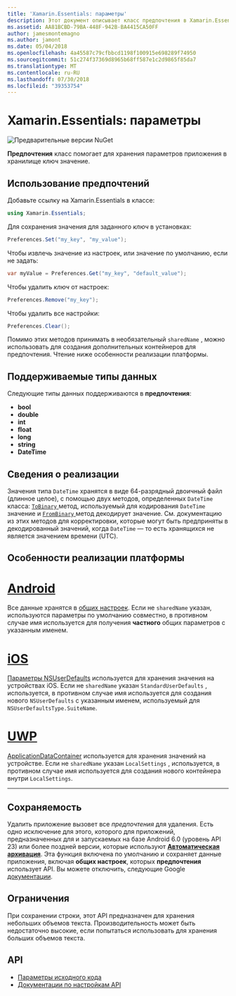 ```yaml
---
title: 'Xamarin.Essentials: параметры'
description: Этот документ описывает класс предпочтения в Xamarin.Essentials, который сохраняет параметры приложения в хранилище ключей и значений. В этом примере рассматривается использование класса и типы данных, которые могут быть сохранены.
ms.assetid: AA81BCBD-79BA-448F-942B-BA4415CA50FF
author: jamesmontemagno
ms.author: jamont
ms.date: 05/04/2018
ms.openlocfilehash: 4a45587c79cfbbcd1198f100915e698289f74950
ms.sourcegitcommit: 51c274f37369d8965b68ff587e1c2d9865f85da7
ms.translationtype: MT
ms.contentlocale: ru-RU
ms.lasthandoff: 07/30/2018
ms.locfileid: "39353754"
---
```

# <a name="xamarinessentials-preferences"></a>Xamarin.Essentials: параметры

![Предварительные версии NuGet](~/media/shared/pre-release.png)

**Предпочтения** класс помогает для хранения параметров приложения в хранилище ключ значение.

## <a name="using-preferences"></a>Использование предпочтений

Добавьте ссылку на Xamarin.Essentials в классе:

```csharp
using Xamarin.Essentials;
```

Для сохранения значения для заданного _ключ_ в установках:

```csharp
Preferences.Set("my_key", "my_value");
```

Чтобы извлечь значение из настроек, или значение по умолчанию, если не задать:

```csharp
var myValue = Preferences.Get("my_key", "default_value");
```

Чтобы удалить _ключ_ от настроек:

```csharp
Preferences.Remove("my_key");
```

Чтобы удалить все настройки:

```csharp
Preferences.Clear();
```

Помимо этих методов принимать в необязательный `sharedName` , можно использовать для создания дополнительных контейнеров для предпочтения. Чтение ниже особенности реализации платформы.

## <a name="supported-data-types"></a>Поддерживаемые типы данных

Следующие типы данных поддерживаются в **предпочтения**:

- **bool**
- **double**
- **int**
- **float**
- **long**
- **string**
- **DateTime**

## <a name="implementation-details"></a>Сведения о реализации

Значения типа `DateTime` хранятся в виде 64-разрядный двоичный файл (длинное целое), с помощью двух методов, определенных `DateTime` класса: [ `ToBinary` ](xref:System.DateTime.ToBinary) метод, используемый для кодирования `DateTime` значение и [ `FromBinary` ](xref:System.DateTime.FromBinary(System.Int64)) метод декодирует значение. См. документацию из этих методов для корректировки, которые могут быть предприняты в декодированный значений, когда `DateTime` — то есть хранящихся не является значением времени (UTC).

## <a name="platform-implementation-specifics"></a>Особенности реализации платформы

# <a name="androidtabandroid"></a>[Android](#tab/android)

Все данные хранятся в [общих настроек](https://developer.android.com/training/data-storage/shared-preferences.html). Если не `sharedName` указан, используются параметры по умолчанию совместно, в противном случае имя используется для получения **частного** общих параметров с указанным именем.

# <a name="iostabios"></a>[iOS](#tab/ios)

[Параметры NSUserDefaults](https://docs.microsoft.com/en-us/xamarin/ios/app-fundamentals/user-defaults) используется для хранения значения на устройствах iOS. Если не `sharedName` указан `StandardUserDefaults` , используется, в противном случае имя используется для создания нового `NSUserDefaults` с указанным именем, используемый для `NSUserDefaultsType.SuiteName`.

# <a name="uwptabuwp"></a>[UWP](#tab/uwp)

[ApplicationDataContainer](https://docs.microsoft.com/en-us/uwp/api/windows.storage.applicationdatacontainer) используется для хранения значений на устройстве. Если не `sharedName` указан `LocalSettings` , используется, в противном случае имя используется для создания нового контейнера внутри `LocalSettings`.

--------------

## <a name="persistence"></a>Сохраняемость

Удалить приложение вызовет все _предпочтения_ для удаления. Есть одно исключение для этого, которого для приложений, предназначенных для и запускаемых на базе Android 6.0 (уровень API 23) или более поздней версии, которые используют [ __Автоматическая архивация__](https://developer.android.com/guide/topics/data/autobackup). Эта функция включена по умолчанию и сохраняет данные приложения, включая __общих настроек__, которых **предпочтения** использует API. Вы можете отключить, следующие Google [документации](https://developer.android.com/guide/topics/data/autobackup).

## <a name="limitations"></a>Ограничения

При сохранении строки, этот API предназначен для хранения небольших объемов текста.  Производительность может быть недостаточно высокие, если попытаться использовать для хранения больших объемов текста.

## <a name="api"></a>API

- [Параметры исходного кода](https://github.com/xamarin/Essentials/tree/master/Xamarin.Essentials/Preferences)
- [Документации по настройкам API](xref:Xamarin.Essentials.Preferences)
